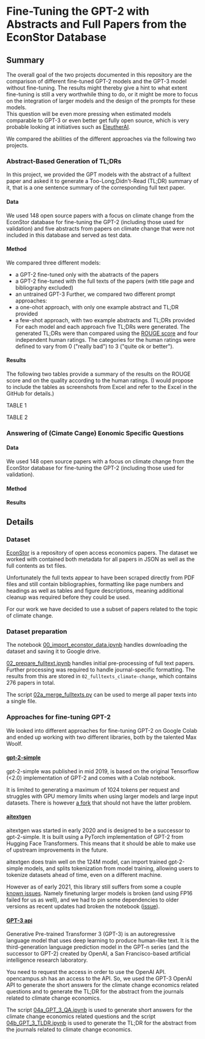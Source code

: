 # Fine-Tuning the GPT-2 with Abstracts and Full Papers from the EconStor Database

## Summary
The overall goal of the two projects documented in this repository are the comparison of different fine-tuned GPT-2 models and the GPT-3 model without fine-tuning. The results might thereby give a hint to what extent fine-tuning is still a very worthwhile thing to do, or it might be more to focus on the integration of larger models and the design of the prompts for these models.  
This question will be even more pressing when estimated models comparable to GPT-3 or even better get fully open source, which is very probable looking at initiatives such as [EleutherAI](https://www.eleuther.ai/).

We compared the abilities of the different approaches via the following two projects.

### Abstract-Based Generation of TL;DRs
In this project, we provided the GPT models with the abstract of a fulltext paper and asked it to generate a Too-Long;Didn't-Read (TL;DR) summary of it, that is a one sentence summary of the corresponding full text paper.
#### Data
We used 148 open source papers with a focus on climate change from the EconStor database for fine-tuning the GPT-2 (including those used for validation) and five abstracts from papers on climate change that were not included in this database and served as test data.
#### Method
We compared three different models:
- a GPT-2 fine-tuned only with the abatracts of the papers
- a GPT-2 fine-tuned with the full texts of the papers (with title page and bibliography excluded)
- an untrained GPT-3
Further, we compared two different prompt approaches:
- a one-ohot approach, with only one example abstract and TL;DR provided
- a few-shot approach, with two example abstracts and TL;DRs provided
For each model and each approach five TL;DRs were generated. The generated TL;DRs were than compared using the [ROUGE score](https://en.wikipedia.org/wiki/ROUGE_(metric)) and four independent human ratings. The categories for the human ratings were defined to vary from 0 ("really bad") to 3 ("quite ok or better").

#### Results
The following two tables provide a summary of the results on the ROUGE score and on the quality according to the human ratings.
(I would propose to include the tables as screenshots from Excel and refer to the Excel in the GitHub for details.)

TABLE 1

TABLE 2


### Answering of (Cimate Cange) Eonomic Specific Questions


#### Data
We used 148 open source papers with a focus on climate change from the EconStor database for fine-tuning the GPT-2 (including those used for validation).

#### Method


#### Results


## Details

### Dataset
[EconStor](https://www.econstor.eu/) is a repository of open access
economics papers. The dataset we worked with contained both
metadata for all papers in JSON as well as the full contents as txt files.

Unfortunately the full texts appear to have been scraped directly
from PDF files and still contain bibliographies, formatting like page numbers and headings as well as tables and figure descriptions, meaning additional cleanup was required before they could be used.

For our work we have decided to use a subset of papers related to the topic of climate change.

### Dataset preparation
The notebook [00_import_econstor_data.ipynb](./00_import_econstor_data.ipynb) handles downloading the dataset and saving it to Google drive.

[02_prepare_fulltext.ipynb](./02_prepare_fulltext.ipynb) handles initial pre-processing of full text papers. Further processing was required to handle journal-specific formatting.
The results from this are stored in `02_fulltexts_climate-change`, which contains 276 papers in total.


The script [02a_merge_fulltexts.py](./02a_merge_fulltexts.py) can be used to merge all paper texts into a single file.

### Approaches for fine-tuning GPT-2
We looked into different approaches for fine-tuning GPT-2 on Google Colab and ended up working with two different libraries,
both by the talented Max Woolf.

#### [gpt-2-simple](https://github.com/minimaxir/gpt-2-simple)
gpt-2-simple was published in mid 2019, is based on the original Tensorflow (<2.0) implementation of GPT-2 and comes with 
a Colab notebook.

It is limited to generating a maximum of 1024 tokens per request and struggles with GPU memory limits when using larger models
and large input datasets. There is however [a fork](https://github.com/drfinkus/gpt-2-simple) that should not have
the latter problem.

#### [aitextgen](https://github.com/minimaxir/aitextgen)
aitextgen was started in early 2020 and is designed to be a successor to gpt-2-simple. It is built using
a PyTorch implementation of GPT-2 from Hugging Face Transformers. This means that it should be able to make use of
upstream improvements in the future.

aitextgen does train well on the 124M model, can import trained gpt-2-simple models, and splits tokenization
from model training, allowing users to tokenize datasets ahead of time, even on a different machine.

However as of early 2021, this library still suffers from some a couple [known issues](https://github.com/minimaxir/aitextgen#known-issues).
Namely finetuning larger models is broken (and using FP16 failed for us as well), and we had to pin some dependencies to older versions
as recent updates had broken the notebook ([issue](https://github.com/minimaxir/aitextgen/issues/78)).

#### [GPT-3 api](https://openai.com/blog/openai-api/)
Generative Pre-trained Transformer 3 (GPT-3) is an autoregressive language model that uses deep learning to produce human-like text. It is the third-generation language prediction model in the GPT-n series (and the successor to GPT-2) created by OpenAI, a San Francisco-based artificial intelligence research laboratory.

You need to request the access in order to use the OpenAI API. opencampus.sh has an access to the API. So, we used the GPT-3 OpenAI API to generate the short answers for the climate change economics related questions and to generate the TL;DR for the abstract from the journals related to climate change economics.

The script [04a_GPT_3_QA.ipynb](./04a_GPT_3_QA.ipynb) is used to generate short answers for the climate change economics related questions and the script [04b_GPT_3_TLDR.ipynb](./04_GPT_3_TLDR.ipynb) is used to generate the TL;DR for the abstract from the journals related to climate change economics. 
